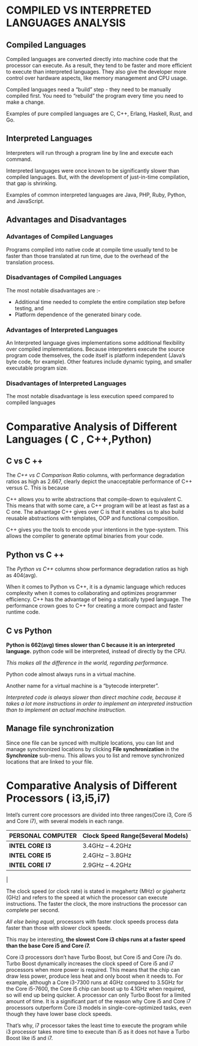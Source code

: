 # COMPILED VS INTERPRETED LANGUAGES ANALYSIS



## Compiled Languages

Compiled languages are converted directly into machine code that the processor can execute. As a result, they tend to be faster and more efficient to execute than interpreted languages. They also give the developer more control over hardware aspects, like memory management and CPU usage.

Compiled languages need a “build” step - they need to be manually compiled first. You need to “rebuild” the program every time you need to make a change.

Examples of pure compiled languages are C, C++, Erlang, Haskell, Rust, and Go.

##  Interpreted Languages

Interpreters will run through a program line by line and execute each command.

Interpreted languages were once known to be significantly slower than compiled languages. But, with the development of just-in-time compilation, that gap is shrinking.

Examples of common interpreted languages are Java, PHP, Ruby, Python, and JavaScript.

##  Advantages and Disadvantages

### Advantages of Compiled Languages

Programs compiled into native code at compile time usually tend to be faster than those translated at run time, due to the overhead of the translation process.

### Disadvantages of Compiled Languages
The most notable disadvantages are :-
-   Additional time needed to complete the entire compilation step before testing, and
-   Platform dependence of the generated binary code.

### Advantages of Interpreted Languages

An Interpreted language gives implementations some additional flexibility over compiled implementations. Because interpreters execute the source program code themselves, the code itself is platform independent (Java’s byte code, for example). Other features include dynamic typing, and smaller executable program size.
### Disadvantages of Interpreted Languages
 The most notable disadvantage is less execution speed compared to compiled languages


# Comparative Analysis of Different Languages ( C , C++,Python)

## C vs C ++

The _C++ vs C Comparison Ratio_ columns, with performance degradation ratios as high as 2.667, clearly depict the unacceptable performance of C++ versus C. This is because

C++ allows you to write abstractions that compile-down to equivalent C. This means that with some care, a C++ program will be at least as fast as a C one. The advantage C++ gives over C is that it enables us to also build reusable abstractions with templates, OOP and functional composition.

C++ gives you the tools to encode your intentions in the type-system. This allows the compiler to generate optimal binaries from your code.

## Python vs C ++

The _Python vs C++_ columns show performance degradation ratios as high as 404(avg).

When it comes to Python vs C++, it is a dynamic language which reduces complexity when it comes to collaborating and optimizes programmer efficiency.  C++ has the advantage of being a statically typed language. The performance crown goes to C++ for creating a more compact and faster runtime code.

## C vs Python

**Python is 662(avg) times slower than C because it is an interpreted language.**  python code will be interpreted, instead of directly by the CPU.

_This makes all the difference in the world, regarding performance._

Python code almost always runs in a virtual machine.

Another name for a virtual machine is a “bytecode interpreter”.

_Interpreted code is always slower than direct machine code, because it takes a lot more instructions in order to implement an interpreted instruction than to implement an actual machine instruction._
## Manage file synchronization

Since one file can be synced with multiple locations, you can list and manage synchronized locations by clicking **File synchronization** in the **Synchronize** sub-menu. This allows you to list and remove synchronized locations that are linked to your file.


# Comparative Analysis of Different Processors ( i3,i5,i7)


Intel’s current core processors are divided into three ranges(Core i3, Core i5 and Core i7), with several models in each range.

| **PERSONAL COMPUTER**| Clock Speed Range(Several Models) |
|--|--|
|**INTEL CORE I3**  | 3.4GHz – 4.2GHz |
|**INTEL CORE I5** | 2.4GHz – 3.8GHz |
|**INTEL CORE I7** | 2.9GHz – 4.2GHz
 |
















The clock speed (or clock rate) is stated in megahertz (MHz) or gigahertz (GHz) and refers to the speed at which the processor can execute instructions. The faster the clock, the more instructions the processor can complete per second.

_All else being equal,_ processors with faster clock speeds process data faster than those with slower clock speeds.

This may be interesting, **the slowest Core i3 chips runs at a faster speed than the base Core i5 and Core i7.**

Core i3 processors don’t have Turbo Boost, but Core i5 and Core i7s do. Turbo Boost dynamically increases the clock speed of Core i5 and i7 processors when more power is required. This means that the chip can draw less power, produce less heat and only boost when it needs to. For example, although a Core i3-7300 runs at 4GHz compared to 3.5GHz for the Core i5-7600, the Core i5 chip can boost up to 4.1GHz when required, so will end up being quicker. A processor can only Turbo Boost for a limited amount of time. It is a significant part of the reason why Core i5 and Core i7 processors outperform Core i3 models in single-core-optimized tasks, even though they have lower base clock speeds.

That’s why, i7 processor takes the least time to execute the program while i3 processor takes more time to execute than i5 as it does not have a Turbo Boost like i5 and i7.
